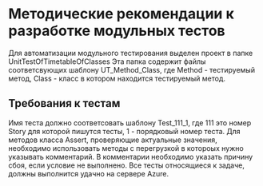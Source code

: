 # Методические рекомендации к разработке модульных тестов

Для автоматизации модульного тестирования выделен проект в папке UnitTestOfTimetableOfClasses
Эта папка содержит файлы соответсвующих шаблону UT_Method_Class, где Method - тестируемый метод, Class - класс в котором находится тестируемый метод.

## Требования к тестам

Имя теста должно соответсовать шаблону Test_111_1, где 111 это номер Story для которой пишутся тесты, 1 - порядковый номер теста.
Для методов класса Assert, проверяющие актуальные значения, необходимо использовать методы с перегрузкой в котороых нужно указывать комментарий.
В комментарии необходимо указать причину сбоя, если условие не выполнено. Все тесты относящиеся к задаче, должны выполнится удачно на сервере Azure.
